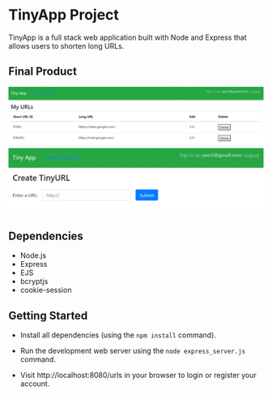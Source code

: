 # TinyApp Project

TinyApp is a full stack web application built with Node and Express that allows users to shorten long URLs.

## Final Product

!["Screenshot of URLs page"](https://github.com/RonnieGuo/tinyapp/blob/master/docs/urls-page.png)
!["Screenshot of new URL page"](https://github.com/RonnieGuo/tinyapp/blob/master/docs/new-page.png)

## Dependencies

- Node.js
- Express
- EJS
- bcryptjs
- cookie-session

## Getting Started

- Install all dependencies (using the `npm install` command).
- Run the development web server using the `node express_server.js` command.

- Visit http://localhost:8080/urls in your browser to login or register your account.